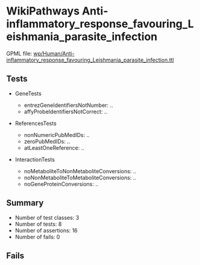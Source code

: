 # WikiPathways Anti-inflammatory_response_favouring_Leishmania_parasite_infection

GPML file: [wp/Human/Anti-inflammatory_response_favouring_Leishmania_parasite_infection.ttl](../wp/Human/Anti-inflammatory_response_favouring_Leishmania_parasite_infection.ttl)

## Tests

* GeneTests
    * entrezGeneIdentifiersNotNumber: ..
    * affyProbeIdentifiersNotCorrect: ..

* ReferencesTests
    * nonNumericPubMedIDs: ..
    * zeroPubMedIDs: ..
    * atLeastOneReference: ..

* InteractionTests
    * noMetaboliteToNonMetaboliteConversions: ..
    * noNonMetaboliteToMetaboliteConversions: ..
    * noGeneProteinConversions: ..

## Summary

* Number of test classes: 3
* Number of tests: 8
* Number of assertions: 16
* Number of fails: 0

## Fails

